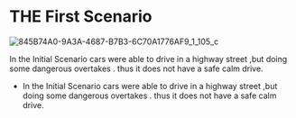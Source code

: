 
# THE First Scenario  

![845B74A0-9A3A-4687-B7B3-6C70A1776AF9_1_105_c](https://user-images.githubusercontent.com/74476764/185383271-d9bb4367-e75e-45e0-b5b7-848e5512d1a2.jpeg)

In the Initial Scenario cars were able to drive in a highway street ,but doing some dangerous overtakes .
thus it does not  have a safe calm drive.


* In the Initial Scenario cars were able to drive in a highway street ,but doing some dangerous overtakes .
thus it does not  have a safe calm drive.

